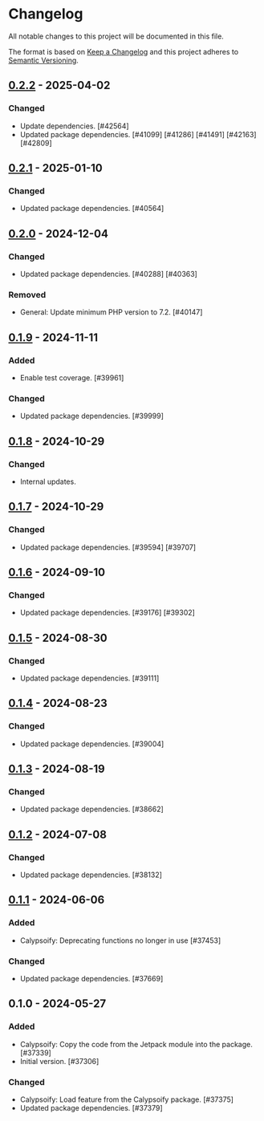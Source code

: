 # Changelog

All notable changes to this project will be documented in this file.

The format is based on [Keep a Changelog](https://keepachangelog.com/en/1.0.0/)
and this project adheres to [Semantic Versioning](https://semver.org/spec/v2.0.0.html).

## [0.2.2] - 2025-04-02
### Changed
- Update dependencies. [#42564]
- Updated package dependencies. [#41099] [#41286] [#41491] [#42163] [#42809]

## [0.2.1] - 2025-01-10
### Changed
- Updated package dependencies. [#40564]

## [0.2.0] - 2024-12-04
### Changed
- Updated package dependencies. [#40288] [#40363]

### Removed
- General: Update minimum PHP version to 7.2. [#40147]

## [0.1.9] - 2024-11-11
### Added
- Enable test coverage. [#39961]

### Changed
- Updated package dependencies. [#39999]

## [0.1.8] - 2024-10-29
### Changed
- Internal updates.

## [0.1.7] - 2024-10-29
### Changed
- Updated package dependencies. [#39594] [#39707]

## [0.1.6] - 2024-09-10
### Changed
- Updated package dependencies. [#39176] [#39302]

## [0.1.5] - 2024-08-30
### Changed
- Updated package dependencies. [#39111]

## [0.1.4] - 2024-08-23
### Changed
- Updated package dependencies. [#39004]

## [0.1.3] - 2024-08-19
### Changed
- Updated package dependencies. [#38662]

## [0.1.2] - 2024-07-08
### Changed
- Updated package dependencies. [#38132]

## [0.1.1] - 2024-06-06
### Added
- Calypsoify: Deprecating functions no longer in use [#37453]

### Changed
- Updated package dependencies. [#37669]

## 0.1.0 - 2024-05-27
### Added
- Calypsoify: Copy the code from the Jetpack module into the package. [#37339]
- Initial version. [#37306]

### Changed
- Calypsoify: Load feature from the Calypsoify package. [#37375]
- Updated package dependencies. [#37379]

[0.2.2]: https://github.com/Automattic/jetpack-calypsoify/compare/v0.2.1...v0.2.2
[0.2.1]: https://github.com/Automattic/jetpack-calypsoify/compare/v0.2.0...v0.2.1
[0.2.0]: https://github.com/Automattic/jetpack-calypsoify/compare/v0.1.9...v0.2.0
[0.1.9]: https://github.com/Automattic/jetpack-calypsoify/compare/v0.1.8...v0.1.9
[0.1.8]: https://github.com/Automattic/jetpack-calypsoify/compare/v0.1.7...v0.1.8
[0.1.7]: https://github.com/Automattic/jetpack-calypsoify/compare/v0.1.6...v0.1.7
[0.1.6]: https://github.com/Automattic/jetpack-calypsoify/compare/v0.1.5...v0.1.6
[0.1.5]: https://github.com/Automattic/jetpack-calypsoify/compare/v0.1.4...v0.1.5
[0.1.4]: https://github.com/Automattic/jetpack-calypsoify/compare/v0.1.3...v0.1.4
[0.1.3]: https://github.com/Automattic/jetpack-calypsoify/compare/v0.1.2...v0.1.3
[0.1.2]: https://github.com/Automattic/jetpack-calypsoify/compare/v0.1.1...v0.1.2
[0.1.1]: https://github.com/Automattic/jetpack-calypsoify/compare/v0.1.0...v0.1.1
